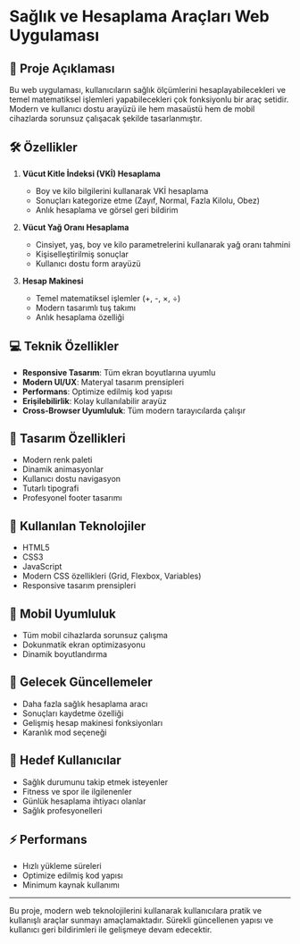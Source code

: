 # Sağlık ve Hesaplama Araçları Web Uygulaması

## 📝 Proje Açıklaması
Bu web uygulaması, kullanıcıların sağlık ölçümlerini hesaplayabilecekleri ve temel matematiksel işlemleri yapabilecekleri çok fonksiyonlu bir araç setidir. Modern ve kullanıcı dostu arayüzü ile hem masaüstü hem de mobil cihazlarda sorunsuz çalışacak şekilde tasarlanmıştır.

## 🛠️ Özellikler
1. **Vücut Kitle İndeksi (VKİ) Hesaplama**
   - Boy ve kilo bilgilerini kullanarak VKİ hesaplama
   - Sonuçları kategorize etme (Zayıf, Normal, Fazla Kilolu, Obez)
   - Anlık hesaplama ve görsel geri bildirim

2. **Vücut Yağ Oranı Hesaplama**
   - Cinsiyet, yaş, boy ve kilo parametrelerini kullanarak yağ oranı tahmini
   - Kişiselleştirilmiş sonuçlar
   - Kullanıcı dostu form arayüzü

3. **Hesap Makinesi**
   - Temel matematiksel işlemler (+, -, ×, ÷)
   - Modern tasarımlı tuş takımı
   - Anlık hesaplama özelliği

## 💻 Teknik Özellikler
- **Responsive Tasarım**: Tüm ekran boyutlarına uyumlu
- **Modern UI/UX**: Materyal tasarım prensipleri
- **Performans**: Optimize edilmiş kod yapısı
- **Erişilebilirlik**: Kolay kullanılabilir arayüz
- **Cross-Browser Uyumluluk**: Tüm modern tarayıcılarda çalışır

## 🎨 Tasarım Özellikleri
- Modern renk paleti
- Dinamik animasyonlar
- Kullanıcı dostu navigasyon
- Tutarlı tipografi
- Profesyonel footer tasarımı

## 🔧 Kullanılan Teknolojiler
- HTML5
- CSS3
- JavaScript
- Modern CSS özellikleri (Grid, Flexbox, Variables)
- Responsive tasarım prensipleri

## 📱 Mobil Uyumluluk
- Tüm mobil cihazlarda sorunsuz çalışma
- Dokunmatik ekran optimizasyonu
- Dinamik boyutlandırma

## 🚀 Gelecek Güncellemeler
- Daha fazla sağlık hesaplama aracı
- Sonuçları kaydetme özelliği
- Gelişmiş hesap makinesi fonksiyonları
- Karanlık mod seçeneği

## 👥 Hedef Kullanıcılar
- Sağlık durumunu takip etmek isteyenler
- Fitness ve spor ile ilgilenenler
- Günlük hesaplama ihtiyacı olanlar
- Sağlık profesyonelleri

## ⚡ Performans
- Hızlı yükleme süreleri
- Optimize edilmiş kod yapısı
- Minimum kaynak kullanımı

---
Bu proje, modern web teknolojilerini kullanarak kullanıcılara pratik ve kullanışlı araçlar sunmayı amaçlamaktadır. Sürekli güncellenen yapısı ve kullanıcı geri bildirimleri ile gelişmeye devam edecektir.
